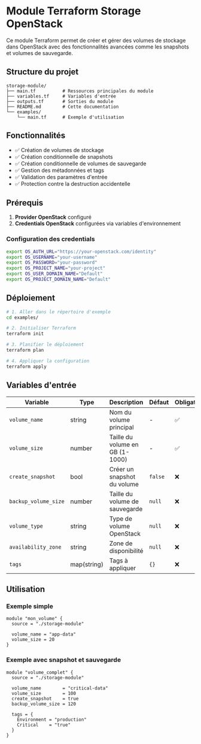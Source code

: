 # Module Terraform Storage OpenStack

Ce module Terraform permet de créer et gérer des volumes de stockage dans OpenStack avec des fonctionnalités avancées comme les snapshots et volumes de sauvegarde.

## Structure du projet

```
storage-module/
├── main.tf          # Ressources principales du module
├── variables.tf     # Variables d'entrée
├── outputs.tf       # Sorties du module
├── README.md        # Cette documentation
└── examples/
    └── main.tf      # Exemple d'utilisation
```

## Fonctionnalités

- ✅ Création de volumes de stockage
- ✅ Création conditionnelle de snapshots
- ✅ Création conditionnelle de volumes de sauvegarde
- ✅ Gestion des métadonnées et tags
- ✅ Validation des paramètres d'entrée
- ✅ Protection contre la destruction accidentelle

## Prérequis

1. **Provider OpenStack** configuré
2. **Credentials OpenStack** configurées via variables d'environnement

### Configuration des credentials

```bash
export OS_AUTH_URL="https://your-openstack.com/identity"
export OS_USERNAME="your-username"
export OS_PASSWORD="your-password"
export OS_PROJECT_NAME="your-project"
export OS_USER_DOMAIN_NAME="Default"
export OS_PROJECT_DOMAIN_NAME="Default"
```

## Déploiement

```bash
# 1. Aller dans le répertoire d'exemple
cd examples/

# 2. Initialiser Terraform
terraform init

# 3. Planifier le déploiement
terraform plan

# 4. Appliquer la configuration
terraform apply
```

## Variables d'entrée

| Variable | Type | Description | Défaut | Obligatoire |
|----------|------|-------------|---------|-------------|
| `volume_name` | string | Nom du volume principal | - | ✅ |
| `volume_size` | number | Taille du volume en GB (1-1000) | - | ✅ |
| `create_snapshot` | bool | Créer un snapshot du volume | `false` | ❌ |
| `backup_volume_size` | number | Taille du volume de sauvegarde | `null` | ❌ |
| `volume_type` | string | Type de volume OpenStack | `null` | ❌ |
| `availability_zone` | string | Zone de disponibilité | `null` | ❌ |
| `tags` | map(string) | Tags à appliquer | `{}` | ❌ |

## Utilisation

### Exemple simple

```hcl
module "mon_volume" {
  source = "./storage-module"

  volume_name = "app-data"
  volume_size = 20
}
```

### Exemple avec snapshot et sauvegarde

```hcl
module "volume_complet" {
  source = "./storage-module"

  volume_name        = "critical-data"
  volume_size        = 100
  create_snapshot    = true
  backup_volume_size = 120
  
  tags = {
    Environment = "production"
    Critical    = "true"
  }
}
```
